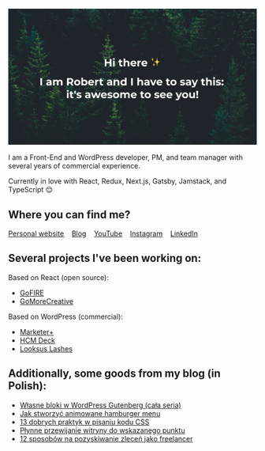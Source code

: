 ![Hi there ✨ I am Robert and I have to say that - it's awesome to see you!](/banner.jpg?raw=true)

I am a Front-End and WordPress developer, PM, and team manager with several years of commercial experience.

Currently in love with React, Redux, Next.js, Gatsby, Jamstack, and TypeScript 😌

## Where you can find me?

[Personal website](https://robertorlinski.pl) &nbsp;&nbsp; [Blog](https://blog.robertorlinski.pl/) &nbsp;&nbsp; [YouTube](https://www.youtube.com/channel/UC_qgM2UztycBZGQLNaGs9Jg) &nbsp;&nbsp; [Instagram](https://www.instagram.com/robert.orlinski/) &nbsp;&nbsp; [LinkedIn](https://www.linkedin.com/in/robert-orlinski/)

## Several projects I've been working on:

Based on React (open source):

- [GoFIRE](https://github.com/robert-orlinski/go-fire)
- [GoMoreCreative](https://github.com/robert-orlinski/go-more-creative)

Based on WordPress (commercial):

- [Marketer+](https://marketerplus.pl/)
- [HCM Deck](https://hcmdeck.com/)
- [Looksus Lashes](https://looksuslashes.pl/)

## Additionally, some goods from my blog (in Polish):

- [Własne bloki w WordPress Gutenberg (cała seria)](https://blog.robertorlinski.pl/wlasne-bloki-w-wordpress-gutenberg/)
- [Jak stworzyć animowane hamburger menu](https://blog.robertorlinski.pl/hamburger-menu/)
- [13 dobrych praktyk w pisaniu kodu CSS](https://blog.robertorlinski.pl/dobre-praktyki-css/)
- [Płynne przewijanie witryny do wskazanego punktu](https://blog.robertorlinski.pl/plynne-przewijanie-witryny/)
- [12 sposobów na pozyskiwanie zleceń jako freelancer](https://blog.robertorlinski.pl/pozyskiwanie-zlecen-jako-freelancer/)
